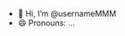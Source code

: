 - 👋 Hi, I’m @usernameMMM
- 😄 Pronouns: ...

<!---
usernameMMM/usernameMMM is a ✨ special ✨ repository because its `README.md` (this file) appears on your GitHub profile.
You can click the Preview link to take a look at your changes.
--->
